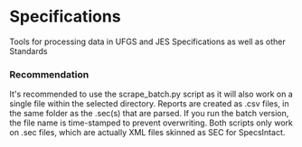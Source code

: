 # Specifications
Tools for processing data in UFGS and JES Specifications as well as other Standards

### Recommendation
It's recommended to use the scrape_batch.py script as it will also work on a single file within the selected directory. Reports are created as .csv files, in the same folder as the .sec(s) that are parsed. If you run the batch version, the file name is time-stamped to prevent overwriting. Both scripts only work on .sec files, which are actually XML files skinned as SEC for SpecsIntact.
